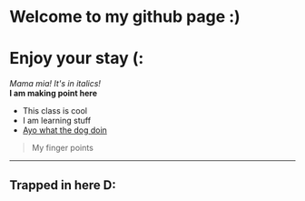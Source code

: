 # Welcome to my github page :) 
# Enjoy your stay (:
_Mama mia! It's in italics!_ <br>
**I am making point here**
* This class is cool 
* I am learning stuff
* [Ayo what the dog doin](https://www.thesprucepets.com/thmb/Gm94n5jxgUS7Qh9Lv1578CkMoZg=/1333x1000/smart/filters:no_upscale()/10_fun_and_easy_dog_tricks_11173309_beg_2796-702c651118fa4cfb84475c331fd703c4.jpg)
>My finger points
---
Trapped in here D:
---
